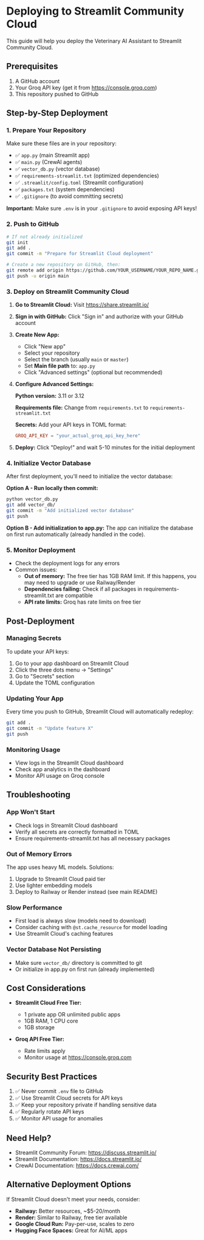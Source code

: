 # Deploying to Streamlit Community Cloud

This guide will help you deploy the Veterinary AI Assistant to Streamlit Community Cloud.

## Prerequisites

1. A GitHub account
2. Your Groq API key (get it from https://console.groq.com)
3. This repository pushed to GitHub

## Step-by-Step Deployment

### 1. Prepare Your Repository

Make sure these files are in your repository:
- ✅ `app.py` (main Streamlit app)
- ✅ `main.py` (CrewAI agents)
- ✅ `vector_db.py` (vector database)
- ✅ `requirements-streamlit.txt` (optimized dependencies)
- ✅ `.streamlit/config.toml` (Streamlit configuration)
- ✅ `packages.txt` (system dependencies)
- ✅ `.gitignore` (to avoid committing secrets)

**Important:** Make sure `.env` is in your `.gitignore` to avoid exposing API keys!

### 2. Push to GitHub

```bash
# If not already initialized
git init
git add .
git commit -m "Prepare for Streamlit Cloud deployment"

# Create a new repository on GitHub, then:
git remote add origin https://github.com/YOUR_USERNAME/YOUR_REPO_NAME.git
git push -u origin main
```

### 3. Deploy on Streamlit Community Cloud

1. **Go to Streamlit Cloud:**
   Visit https://share.streamlit.io/

2. **Sign in with GitHub:**
   Click "Sign in" and authorize with your GitHub account

3. **Create New App:**
   - Click "New app"
   - Select your repository
   - Select the branch (usually `main` or `master`)
   - Set **Main file path** to: `app.py`
   - Click "Advanced settings" (optional but recommended)

4. **Configure Advanced Settings:**

   **Python version:** 3.11 or 3.12

   **Requirements file:** Change from `requirements.txt` to `requirements-streamlit.txt`

   **Secrets:** Add your API keys in TOML format:
   ```toml
   GROQ_API_KEY = "your_actual_groq_api_key_here"
   ```

5. **Deploy:**
   Click "Deploy!" and wait 5-10 minutes for the initial deployment

### 4. Initialize Vector Database

After first deployment, you'll need to initialize the vector database:

**Option A - Run locally then commit:**
```bash
python vector_db.py
git add vector_db/
git commit -m "Add initialized vector database"
git push
```

**Option B - Add initialization to app.py:**
The app can initialize the database on first run automatically (already handled in the code).

### 5. Monitor Deployment

- Check the deployment logs for any errors
- Common issues:
  - **Out of memory:** The free tier has 1GB RAM limit. If this happens, you may need to upgrade or use Railway/Render
  - **Dependencies failing:** Check if all packages in requirements-streamlit.txt are compatible
  - **API rate limits:** Groq has rate limits on free tier

## Post-Deployment

### Managing Secrets

To update your API keys:
1. Go to your app dashboard on Streamlit Cloud
2. Click the three dots menu → "Settings"
3. Go to "Secrets" section
4. Update the TOML configuration

### Updating Your App

Every time you push to GitHub, Streamlit Cloud will automatically redeploy:
```bash
git add .
git commit -m "Update feature X"
git push
```

### Monitoring Usage

- View logs in the Streamlit Cloud dashboard
- Check app analytics in the dashboard
- Monitor API usage on Groq console

## Troubleshooting

### App Won't Start
- Check logs in Streamlit Cloud dashboard
- Verify all secrets are correctly formatted in TOML
- Ensure requirements-streamlit.txt has all necessary packages

### Out of Memory Errors
The app uses heavy ML models. Solutions:
1. Upgrade to Streamlit Cloud paid tier
2. Use lighter embedding models
3. Deploy to Railway or Render instead (see main README)

### Slow Performance
- First load is always slow (models need to download)
- Consider caching with `@st.cache_resource` for model loading
- Use Streamlit Cloud's caching features

### Vector Database Not Persisting
- Make sure `vector_db/` directory is committed to git
- Or initialize in app.py on first run (already implemented)

## Cost Considerations

- **Streamlit Cloud Free Tier:**
  - 1 private app OR unlimited public apps
  - 1GB RAM, 1 CPU core
  - 1GB storage

- **Groq API Free Tier:**
  - Rate limits apply
  - Monitor usage at https://console.groq.com

## Security Best Practices

1. ✅ Never commit `.env` file to GitHub
2. ✅ Use Streamlit Cloud secrets for API keys
3. ✅ Keep your repository private if handling sensitive data
4. ✅ Regularly rotate API keys
5. ✅ Monitor API usage for anomalies

## Need Help?

- Streamlit Community Forum: https://discuss.streamlit.io/
- Streamlit Documentation: https://docs.streamlit.io/
- CrewAI Documentation: https://docs.crewai.com/

## Alternative Deployment Options

If Streamlit Cloud doesn't meet your needs, consider:
- **Railway:** Better resources, ~$5-20/month
- **Render:** Similar to Railway, free tier available
- **Google Cloud Run:** Pay-per-use, scales to zero
- **Hugging Face Spaces:** Great for AI/ML apps
